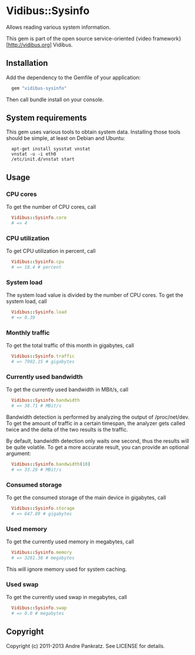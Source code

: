 # Vidibus::Sysinfo

Allows reading various system information.

This gem is part of the open source service-oriented {video framework}[http://vidibus.org] Vidibus.


## Installation

Add the dependency to the Gemfile of your application:

```ruby
  gem "vidibus-sysinfo"
```

Then call bundle install on your console.


## System requirements

This gem uses various tools to obtain system data. Installing those tools should be simple, at least on Debian and Ubuntu:

```shell
  apt-get install sysstat vnstat
  vnstat -u -i eth0
  /etc/init.d/vnstat start
```

## Usage

### CPU cores

To get the number of CPU cores, call

```ruby
  Vidibus::Sysinfo.core
  # => 4
```

### CPU utilization

To get CPU utilization in percent, call

```ruby
  Vidibus::Sysinfo.cpu
  # => 18.4 # percent
```

### System load

The system load value is divided by the number of CPU cores.
To get the system load, call

```ruby
  Vidibus::Sysinfo.load
  # => 0.39
```

### Monthly traffic

To get the total traffic of this month in gigabytes, call

```ruby
  Vidibus::Sysinfo.traffic
  # => 7992.15 # gigabytes
```

### Currently used bandwidth

To get the currently used bandwidth in MBit/s, call

```ruby
  Vidibus::Sysinfo.bandwidth
  # => 38.71 # MBit/s
```

Bandwidth detection is performed by analyzing the output of /proc/net/dev.
To get the amount of traffic in a certain timespan, the analyzer gets
called twice and the delta of the two results is the traffic.

By default, bandwidth detection only waits one second, thus the results
will be quite volatile. To get a more accurate result, you can provide
an optional argument:

```ruby
  Vidibus::Sysinfo.bandwidth(10)
  # => 33.28 # MBit/s
```

### Consumed storage

To get the consumed storage of the main device in gigabytes, call

```ruby
  Vidibus::Sysinfo.storage
  # => 647.89 # gigabytes
```

### Used memory

To get the currently used memory in megabytes, call

```ruby
  Vidibus::Sysinfo.memory
  # => 3281.38 # megabytes
```

This will ignore memory used for system caching.


### Used swap

To get the currently used swap in megabytes, call

```ruby
  Vidibus::Sysinfo.swap
  # => 0.0 # megabytes
```

## Copyright

Copyright (c) 2011-2013 Andre Pankratz. See LICENSE for details.
